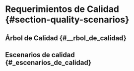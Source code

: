 # Requerimientos de Calidad {#section-quality-scenarios}

## Árbol de Calidad {#__rbol_de_calidad}

## Escenarios de calidad {#_escenarios_de_calidad}
